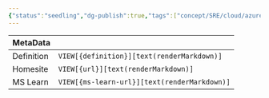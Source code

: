 ```yaml
---
{"status":"seedling","dg-publish":true,"tags":["concept/SRE/cloud/azure"],"creation_date":"2024-05-05 00:32","definition":"undefined","ms-learn-url":"undefined","url":"undefined","permalink":"/concepts/multiple-revision-mode/","dgPassFrontmatter":true}
---
```



| MetaData   |                                              |
| ---------- | -------------------------------------------- |
| Definition | `VIEW[{definition}][text(renderMarkdown)]`   |
| Homesite   | `VIEW[{url}][text(renderMarkdown)]`          |
| MS Learn   | `VIEW[{ms-learn-url}][text(renderMarkdown)]` |
